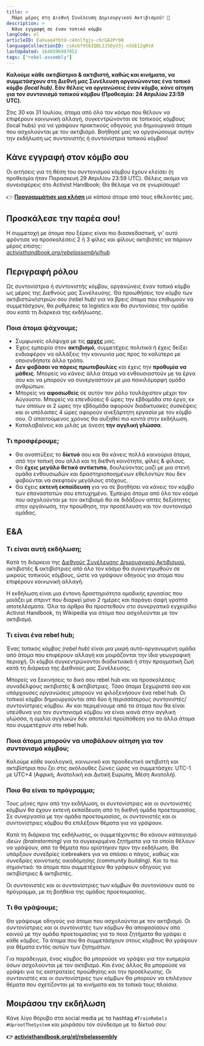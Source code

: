 ```yaml
---
title: >
  Πάρε μέρος στη Διεθνή Συνέλευση Δημιουργικού Ακτιβισμού! 🦋
description: >
  Κάνε εγγραφή σε έναν τοπικό κόμβο
langCode: el
articleID: EaXuaq4Ybtd-c4Xnlfgjs-c6rGA2PrbN
languageCollectionID: csAsbf956IQDL1J5DyV3j-nSGEIZgRtA
lastUpdated: 1648596997852
tags: ["rebel-assembly"]
---
```


**Καλούμε κάθε ακτιβίστρια & ακτιβιστή, καθώς και κινήματα, να συμμετάσχουν στη Διεθνή μας Συνέλευση οργανώνοντας ένα τοπικό κόμβο** _**(local hub)**_**. Εάν θέλεις να οργανώσεις έναν κόμβο, κάνε αίτηση για τον συντονισμό τοπικού κόμβου (Προθεσμία: 24 Απριλίου 23:59 UTC).**

Στις 30 και 31 Ιουλίου, άτομα από όλο τον κόσμο που θέλουν να επιφέρουν κοινωνική αλλαγή, συγκεντρώνονται σε τοπικούς κόμβους (local hubs) για να γράψουν πρακτικούς οδηγούς για δημιουργικά άτομα που ασχολούνται με τον ακτιβισμό. Βοήθησέ μας να οργανώσουμε αυτήν την εκδήλωση ως συντονιστής ή συντονίστρια τοπικού κόμβου!

## **Κάνε εγγραφή στον κόμβο σου**

Οι αιτήσεις για τη θέση του συντονισμού κόμβου έχουν κλείσει (η προθεσμία ήταν Παρασκευή 29 Απριλίου 23:59 UTC). Θέλεις ακόμα να συνεισφέρεις στο Activist Handbook; Θα θέλαμε να σε γνωρίσουμε!

👉 [**Προγραμμάτισε μια κλήση**](https://calendly.com/activisthandbook/contribute) με κάποιο άτομο από τους εθελοντές μας.

## **Προσκάλεσε την παρέα σου!**

Η συμμετοχή με άτομα που ξέρεις είναι πιο διασκεδαστική, γι' αυτό φρόντισε να προσκαλέσεις 2 ή 3 φίλες και φίλους ακτιβιστές να πάρουν μέρος επίσης:  
[_activisthandbook.org/rebelassembly/hub_](/rebelassembly/hub)

<div></div>

## Περιγραφή ρόλου

Ως συντονίστρια ή συντονιστής κόμβου, οργανώνεις έναν τοπικό κόμβο ως μέρος της Διεθνούς μας Συνέλευσης. Θα προωθήσεις τον κόμβο των ακτιβιστών/ιστριών σου _(rebel hub)_ για να βρεις άτομα που επιθυμούν να συμμετάσχουν, θα ρυθμίσεις τα logistics και θα συντονίσεις την ομάδα σου κατά τη διάρκεια της εκδήλωσης.

### Ποια άτομα ψάχνουμε;

-   Συμφωνείς ολόψυχα με τις [**αρχές**](/el/about/principles) μας.
-   Έχεις εμπειρία στον **ακτιβισμό**, συμμετέχεις πολιτικά ή έχεις δείξει ενδιαφέρον να αλλάξεις την κοινωνία μας προς το καλύτερο με οποιονδήποτε άλλο τρόπο.
-   **Δεν φοβάσαι να πάρεις πρωτοβουλίες** και έχεις την **προθυμία να μάθεις**. Μπορείς να κάνεις άλλα άτομα να ενθουσιαστούν με τα έργα σου και να μπορούν να συνεργαστούν με μια ποικιλόμορφη ομάδα ανθρώπων.
-   Μπορείς να **αφοσιωθείς** σε αυτόν τον ρόλο τουλάχιστον μέχρι τον Αύγουστο. Μπορείς να επενδύσεις 6 ώρες την εβδομάδα στο έργο, εκ των οποίων οι 2 ώρες την εβδομάδα αφορούν διαδικτυακές συσκέψεις και οι υπόλοιπες 4 ώρες αφορούν ανεξάρτητη εργασία με τον κόμβο σου. Ο απαιτούμενος χρόνος θα αυξηθεί πιο κοντά στην εκδήλωση.
-   Καταλαβαίνεις και μιλάς με άνεση **την αγγλική γλώσσα**.

### Τι προσφέρουμε;

-   Θα αναπτύξεις το **δίκτυό** σου και θα κάνεις πολλά καινούρια άτομα, από την τοπική σου αλλά και τη διεθνή κοινότητα, φίλες & φίλους.
-   Θα **έχεις μεγάλο θετικό αντίκτυπο**, δουλεύοντας μαζί με μια στενή ομάδα ενθουσιωδών και δραστηριοποιημένων εθελοντών που δεν φοβούνται να σκεφτούν μεγάλους στόχους.
-   Θα έχεις **εκτενή εκπαίδευση** για να σε βοηθήσει να κάνεις τον κόμβο των επαναστατών σου επιτυχημένο. Έμπειρα άτομα από όλο τον κόσμο που ασχολούνται με τον ακτιβισμό θα σε διδάξουν απτές δεξιότητες στην οργάνωση, την προώθηση, την προσέλκυση και τον συντονισμό ομάδας.

## **Ε&Α**

### **Τι είναι αυτή εκδήλωση;**

Κατά τη διάρκεια της [Διεθνούς Συνέλευσης Δημιουργικού Ακτιβισμού](/el/rebelassembly), ακτιβιστές & ακτιβίστριες από όλο τον κόσμο θα συγκεντρωθούν σε μικρούς τοπικούς κόμβους, ώστε να γράψουν οδηγούς για άτομα που επιφέρουν κοινωνική αλλαγή.

Η εκδήλωση είναι μια έντονη δραστηριότητα ομαδικής εργασίας που μοιάζει με σπριντ που διαρκεί μόνο 2 ημέρες και παράγει σαφή γραπτά αποτελέσματα. Όλα τα άρθρα θα προστεθούν στο συνεργατικό εγχειρίδιο Activist Handbook, τη Wikipedia για άτομα που ασχολούνται με τον ακτιβισμό.

### **Τι είναι ένα rebel hub;**

Ένας τοπικός κόμβος _(rebel hub)_ είναι μια μικρή αυτό-οργανωμένη ομάδα από άτομα που επιφέρουν αλλαγή και μοιράζονται την ίδια γεωγραφική περιοχή. Οι κόμβοι συγκεντρώνονται διαδικτυακά ή στην πραγματική ζωή κατά τη διάρκεια της Διεθνούς μας Συνέλευσης.

Μπορείς να ξεκινήσεις το δικό σου rebel hub και να προσκαλέσεις συναδέλφους ακτιβιστές & ακτιβίστριες. Τόσο άτομα ξεχωριστά όσο και υπάρχουσες οργανώσεις μπορούν να φιλοξενήσουν ένα rebel hub. Οι τοπικοί κόμβοι δημιουργούνται από δύο ή περισσότερους συντονιστές/συντονίστριες κόμβου. Αν και περιμένουμε από τα άτομα που θα είναι υπεύθυνα για τον συντονισμό κόμβου να είναι ικανά στην αγγλική γλώσσα, η ομιλία αγγλικών δεν αποτελεί προϋπόθεση για τα άλλα άτομα που συμμετέχουν στο rebel hub.

### Ποια άτομα μπορούν να υποβάλουν αίτηση για τον συντονισμό κόμβου;

Καλούμε κάθε οικολογικό, κοινωνικό και προοδευτικό ακτιβιστή και ακτιβίστρια που ζει στις ακόλουθες ζώνες ώρας να συμμετάσχει: UTC-1 με UTC+4 (Αφρική, Ανατολική και Δυτική Ευρώπη, Μέση Ανατολή).

### Ποιο θα είναι το πρόγραμμα;

Τους μήνες πριν από την εκδήλωση, οι συντονίστριες και οι συντονιστές κόμβων θα έχουν εκτενή εκπαίδευση από τη διεθνή ομάδα προετοιμασίας. Σε συνεργασία με την ομάδα προετοιμασίας, οι συντονιστές και οι συντονίστριες κόμβου θα επιλέξουν θέματα για να γράψουν.

Κατά τη διάρκεια της εκδήλωσης, οι συμμετέχοντες θα κάνουν καταιγισμό ιδεών _(brainstorming)_ για τα συγκεκριμένα ζητήματα για τα οποία θέλουν να γράψουν, από τα θέματα που ορίστηκαν πριν την εκδήλωση. Θα υπάρξουν συνεδρίες icebreakers για να σπάσει ο πάγος, καθώς και συνεδρίες κοινοτικής οικοδόμησης _(community building)_. Και το πιο σημαντικό: τα άτομα που συμμετέχουν θα γράφουν οδηγούς για ακτιβίστριες & ακτιβιστές.

Οι συντονιστές και οι συντονίστριες των κόμβων θα συντονίσουν αυτό το πρόγραμμα, με τη βοήθεια της ομάδας προετοιμασίας.

### Τι θα γράψουμε;

Θα γράψουμε οδηγούς για άτομα που ασχολούνται με τον ακτιβισμό. Οι συντονίστριες και οι συντονιστές των κόμβων θα αποφασίσουν από κοινού με την ομάδα προετοιμασίας για το ποια ζητήματα θα γράψει ο κάθε κόμβος. Τα άτομα που θα συμμετάσχουν στους κόμβους θα γράψουν για θέματα εντός αυτών των ζητημάτων.

Για παράδειγμα, ένας κόμβος θα μπορούσε να γράψει για την ευημερία όσων ασχολούνται με τον ακτιβισμό. Και ένας άλλος θα μπορούσε να γράψει για τις εκστρατείες προώθησης και την προσέλκυσης. Οι συντονιστές και οι συντονίστριες των κόμβων θα μπορούν να επιλέγουν θέματα που σχετίζονται με τα κινήματα και τα τοπικά τους πλαίσια.

## **Μοιράσου την εκδήλωση**

Κάνε λίγο θόρυβο στα social media με τα hashtag `#TrainRebels` `#UprootTheSystem` και μοιράσου τον σύνδεσμο με το δίκτυό σου:

**👉** [**activisthandbook.org/el/rebelassembly**](/el/rebelassembly)

<div></div>